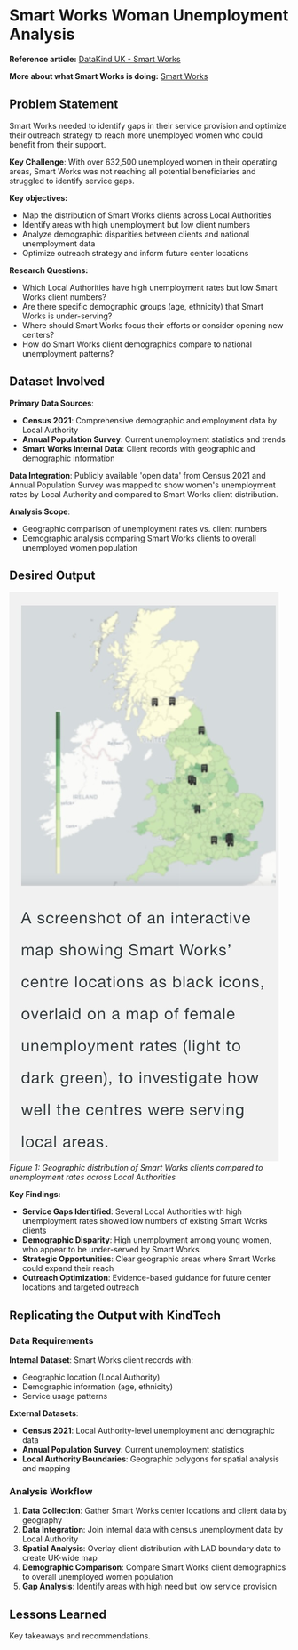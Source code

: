 # Smart Works Woman Unemployment Analysis

**Reference article:** [DataKind UK - Smart Works](https://www.datakind.org.uk/stories-news/smart-works)

**More about what Smart Works is doing:** [Smart Works](https://www.smartworks.org.uk/)

## Problem Statement

Smart Works needed to identify gaps in their service provision and optimize their outreach strategy to reach more unemployed women who could benefit from their support.

**Key Challenge**: With over 632,500 unemployed women in their operating areas, Smart Works was not reaching all potential beneficiaries and struggled to identify service gaps.

**Key objectives:**
- Map the distribution of Smart Works clients across Local Authorities
- Identify areas with high unemployment but low client numbers
- Analyze demographic disparities between clients and national unemployment data
- Optimize outreach strategy and inform future center locations

**Research Questions:**
- Which Local Authorities have high unemployment rates but low Smart Works client numbers?
- Are there specific demographic groups (age, ethnicity) that Smart Works is under-serving?
- Where should Smart Works focus their efforts or consider opening new centers?
- How do Smart Works client demographics compare to national unemployment patterns?

## Dataset Involved

**Primary Data Sources**:
- **Census 2021**: Comprehensive demographic and employment data by Local Authority
- **Annual Population Survey**: Current unemployment statistics and trends
- **Smart Works Internal Data**: Client records with geographic and demographic information

**Data Integration**: Publicly available 'open data' from Census 2021 and Annual Population Survey was mapped to show women's unemployment rates by Local Authority and compared to Smart Works client distribution.

**Analysis Scope**:
- Geographic comparison of unemployment rates vs. client numbers
- Demographic analysis comparing Smart Works clients to overall unemployed women population

## Desired Output

![Smart Works map](../images/case-studies/smart-works-map.jpg)
*Figure 1: Geographic distribution of Smart Works clients compared to unemployment rates across Local Authorities*

**Key Findings:**

- **Service Gaps Identified**: Several Local Authorities with high unemployment rates showed low numbers of existing Smart Works clients
- **Demographic Disparity**: High unemployment among young women, who appear to be under-served by Smart Works
- **Strategic Opportunities**: Clear geographic areas where Smart Works could expand their reach
- **Outreach Optimization**: Evidence-based guidance for future center locations and targeted outreach

## Replicating the Output with KindTech

### Data Requirements

**Internal Dataset**: Smart Works client records with:
- Geographic location (Local Authority)
- Demographic information (age, ethnicity)
- Service usage patterns

**External Datasets**:
- **Census 2021**: Local Authority-level unemployment and demographic data
- **Annual Population Survey**: Current unemployment statistics
- **Local Authority Boundaries**: Geographic polygons for spatial analysis and mapping

### Analysis Workflow

1. **Data Collection**: Gather Smart Works center locations and client data by geography
2. **Data Integration**: Join internal data with census unemployment data by Local Authority
3. **Spatial Analysis**: Overlay client distribution with LAD boundary data to create UK-wide map
4. **Demographic Comparison**: Compare Smart Works client demographics to overall unemployed women population
5. **Gap Analysis**: Identify areas with high need but low service provision

## Lessons Learned

Key takeaways and recommendations.
